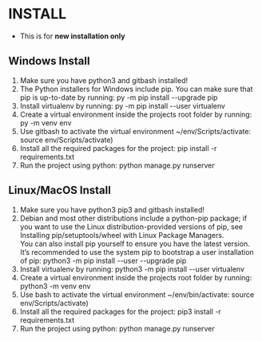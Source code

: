 # INSTALL

* This is for __new installation only__

## Windows Install

1. Make sure you have python3 and gitbash installed!
2. The Python installers for Windows include pip. You can make sure that pip is up-to-date by running:
   py -m pip install --upgrade pip
3. Install virtualenv by running:
   py -m pip install --user virtualenv
4. Create a virtual environment inside the projects root folder by running:
   py -m venv env
5. Use gitbash to activate the virtual environment ~/env/Scripts/activate:
   source env/Scripts/activate)
6. Install all the required packages for the project:
   pip install -r requirements.txt
7. Run the project using python: 
   python manage.py runserver

## Linux/MacOS Install

1. Make sure you have python3 pip3 and gitbash installed!
2. Debian and most other distributions include a python-pip package; if you want to use the Linux distribution-provided versions of pip, see Installing        pip/setuptools/wheel with Linux Package Managers.   
   You can also install pip yourself to ensure you have the latest version. It’s recommended to use the system pip to bootstrap a user installation of pip:
   python3 -m pip install --user --upgrade pip
3. Install virtualenv by running:
   python3 -m pip install --user virtualenv
4. Create a virtual environment inside the projects root folder by running:
   python3 -m venv env
5. Use bash to activate the virtual environment ~/env/bin/activate:
   source env/Scripts/activate)
6. Install all the required packages for the project:
   pip3 install -r requirements.txt
7. Run the project using python: 
   python manage.py runserver
